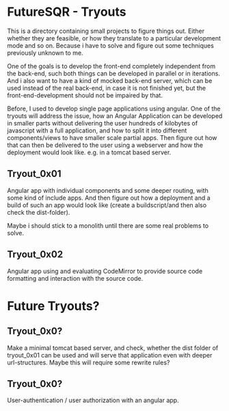 # FutureSQR - Tryouts

This is a directory containing small projects to figure things out. Either whether they are feasible, or
how they translate to a particular development mode and so on. Because i have to solve and figure out some
techniques previously unknown to me. 

One of the goals is to develop the front-end completely independent from the back-end, such both things can
be developed in parallel or in iterations. And i also want to have a kind of mocked back-end server, which can
be used instead of the real back-end, in case it is not finished yet, but the front-end-development should not
be impaired by that.

Before, I used to develop single page applications using angular. One of the tryouts will address the issue,
how an Angular Application can be developed in smaller parts without delivering the user hundreds of kilobytes
of javascript with a full application, and how to split it into different components/views to have smaller
scale partial apps. Then figure out how that can then be delivered to the user using a webserver and how the 
deployment would look like. e.g. in a tomcat based server.

## Tryout_0x01

Angular app with individual components and some deeper routing, with some kind of include apps. And then 
figure out how a deployment and a build of such an app would look like (create a buildscript/and then also
check the dist-folder).

Maybe i should stick to a monolith until there are some real problems to solve.

## Tryout_0x02

Angular app using and evaluating CodeMirror to provide source code formatting and interaction with the source code.


# Future Tryouts?

## Tryout_0x0?

Make a minimal tomcat based server, and check, whether the dist folder of tryout_0x01 can be used and will 
serve that application even with deeper url-structures. Maybe this will require some rewrite rules?

## Tryout_0x0?

User-authentication / user authorization with an angular app.